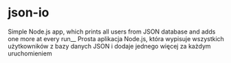# json-io 
Simple Node.js app, which prints all users from JSON database and adds one more at every run__
Prosta aplikacja Node.js, która wypisuje wszystkich użytkowników z bazy danych JSON i dodaje jednego więcej za każdym uruchomieniem